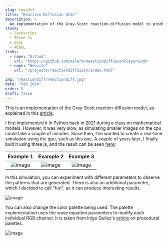 ```yaml
---
slug: reacdif
title: "Reaction Diffusion GLSL"
description: >
  An implementation of the Gray-Scott reaction-diffusion model to produce patterns similar to those commonly found in nature, built using Three.js and GLSL shaders for faster simulation.
stack:
  - Javascript
  - Three Js
  - GLSL
  - WEBGL
links:
  - name: "Github"
    url: "https://github.com/Kolark/ReactionDiffusionPlayGround"
  - name: "Website"
    url: "/projects/reactiondiffusion/index.html"

img: "reactiondiff/reactiondiff.jpg"
date: "Feb 2024"
order: 5
draft: false
---
```


This is an implementation of the Gray-Scott reaction-diffusion model, as explained in this [article](https://groups.csail.mit.edu/mac/projects/amorphous/GrayScott/).

I first implemented it in Python back in 2021 during a class on mathematical models. However, it was very slow, as simulating smaller images on the cpu could take a couple of minutes. Since then, I’ve wanted to create a real-time simulation using the gpu, such as this [one](https://pmneila.github.io/jsexp/grayscott/). A couple of years later, I finally built it using three js, and the result can be seen [here](/projects/reactiondiffusion/index.html):

Example 1             |  Example 2          | Example 3
:-------------------------:|:-------------------------:|:-------------------------:
![image](/imgs/reactiondiff/reactiondiff.jpg)  |  ![image](/imgs/reactiondiff/example2.jpg)  | ![image](/imgs/reactiondiff/example3.jpg)




In this simulation, you can experiment with different parameters to observe the patterns that are generated. There is also an additional parameter, which I decided to call "fun", as it can produce interesting results.

![image](/imgs/reactiondiff/example1.jpg)

You can also change the color palette being used. The palette implementation uses the wave equation parameters to modify each individual RGB channel. It is taken from Inigo Quilez's [article](https://iquilezles.org/articles/palettes/) on procedural palettes.

![image](/imgs/reactiondiff/colorpalette.jpg)